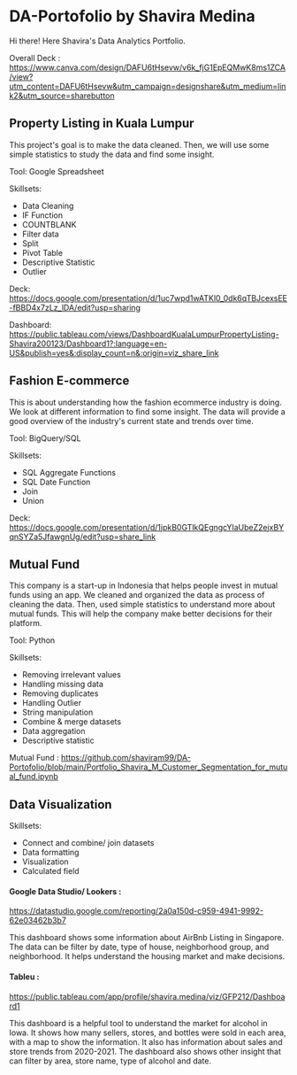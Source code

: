 # DA-Portofolio by Shavira Medina
Hi there! Here Shavira's Data Analytics Portfolio.

Overall Deck : https://www.canva.com/design/DAFU6tHsevw/v6k_fjG1EpEQMwK8ms1ZCA/view?utm_content=DAFU6tHsevw&utm_campaign=designshare&utm_medium=link2&utm_source=sharebutton

## Property Listing in Kuala Lumpur
This project's goal is to make the data cleaned. Then, we will use some simple statistics to study the data and find some insight. 

Tool: Google Spreadsheet

Skillsets:
- Data Cleaning
- IF Function
- COUNTBLANK 
- Filter data 
- Split 
- Pivot Table
- Descriptive Statistic
- Outlier

Deck: https://docs.google.com/presentation/d/1uc7wpd1wATKl0_0dk6qTBJcexsEE-fBBD4x7zLz_lDA/edit?usp=sharing

Dashboard: https://public.tableau.com/views/DashboardKualaLumpurPropertyListing-Shavira200123/Dashboard1?:language=en-US&publish=yes&:display_count=n&:origin=viz_share_link

## Fashion E-commerce
This is about understanding how the fashion ecommerce industry is doing. We look at different information to find some insight. The data will provide a good overview of the industry's current state and trends over time.

Tool: BigQuery/SQL

Skillsets:
- SQL Aggregate Functions
- SQL Date Function 
- Join
- Union

Deck: https://docs.google.com/presentation/d/1jpkB0GTlkQEgngcYIaUbeZ2ejxBYqnSYZa5JfawgnUg/edit?usp=share_link

## Mutual Fund
This company is a start-up in Indonesia that helps people invest in mutual funds using an app. We cleaned and organized the data as process of cleaning the data. Then, used simple statistics to understand more about mutual funds. This will help the company make better decisions for their platform.

Tool: Python

Skillsets:
- Removing irrelevant values
- Handling missing data
- Removing duplicates
- Handling Outlier
- String manipulation
- Combine & merge datasets
- Data aggregation
- Descriptive statistic

Mutual Fund : https://github.com/shaviram99/DA-Portofolio/blob/main/Portfolio_Shavira_M_Customer_Segmentation_for_mutual_fund.ipynb

## Data Visualization 
Skillsets:
- Connect and combine/ join datasets
- Data formatting
- Visualization
- Calculated field

#### Google Data Studio/ Lookers : 
https://datastudio.google.com/reporting/2a0a150d-c959-4941-9992-62e03462b3b7

This dashboard shows some information about AirBnb Listing in Singapore. The data can be filter by date, type of house, neighborhood group, and neighborhood. It helps understand the housing market and make decisions. 


#### Tableu : 
https://public.tableau.com/app/profile/shavira.medina/viz/GFP212/Dashboard1

This dashboard is a helpful tool to understand the market for alcohol in Iowa. It shows how many sellers, stores, and bottles were sold in each area, with a map to show the information. It also has information about sales and store trends from 2020-2021. The dashboard also shows other insight that can filter by area, store name, type of alcohol and date.
